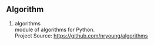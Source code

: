 ## Algorithm

1. algorithms  
module of algorithms for Python.   
Project Source: https://github.com/nryoung/algorithms
 
   
  

